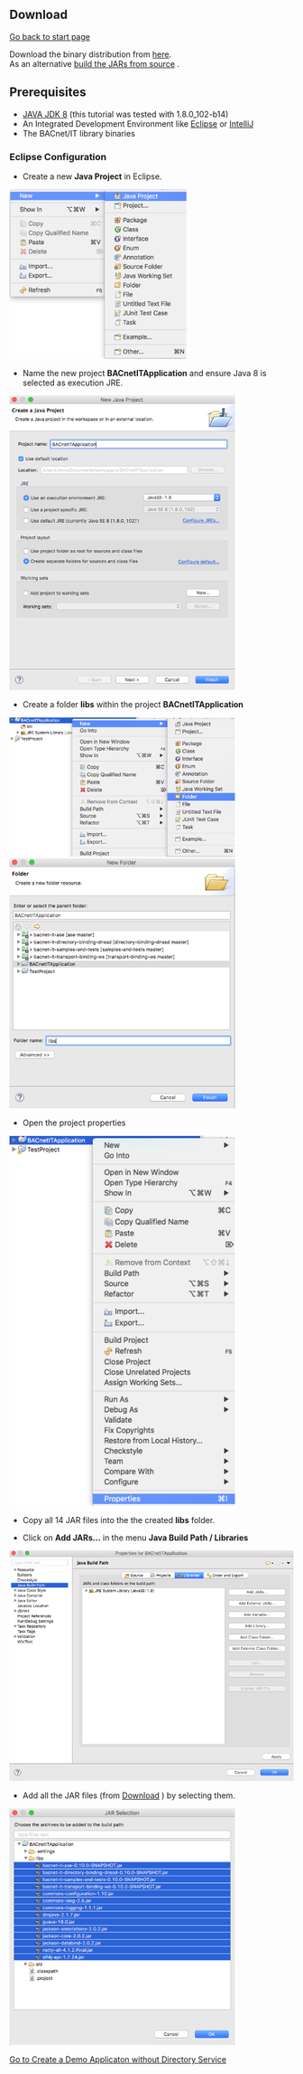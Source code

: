 ## Download
[Go back to start page](../../README.md)

Download the binary distribution from [here](https://www.cs.technik.fhnw.ch/bacnet-it/releases).  
As an alternative [build the JARs from source](../5_build/README.md) .


## Prerequisites
- [JAVA JDK 8](http://www.oracle.com/technetwork/java/javase/downloads/index.html) (this tutorial was tested with 1.8.0_102-b14)
- An Integrated Development Environment like [Eclipse](http://www.eclipse.org) or [IntelliJ](https://www.jetbrains.com/idea/)
- The BACnet/IT library binaries


### Eclipse Configuration
+ Create a new __Java Project__ in Eclipse.

<img src="../images/JavaProject.png" height="300px">

+ Name the new project __BACnetITApplication__ and ensure Java 8 is selected as execution JRE.

<img src="../images/projectname.png" width="400px">

+ Create a folder __libs__ within the project __BACnetITApplication__

<img src="../images/addfolder.png" width="400px">

<img src="../images/nameitlibs.png" width="400px">

+ Open the project properties

<img src="../images/properties.png" width="400px">

+ Copy all 14 JAR files into the the created __libs__ folder.

+ Click on __Add JARs...__ in the menu __Java Build Path / Libraries__

<img src="../images/addJars.png" width="600px">


+ Add all the JAR files (from [Download](#download) ) by selecting them.

<img src="../images/selectJars.png" width="400px">


[Go to Create a Demo Applicaton without Directory Service](../3_demo_app_no_directory/README.md)  